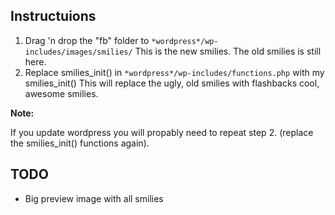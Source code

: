 Instructuions
--------------

 1. Drag 'n drop the "fb" folder to `*wordpress*/wp-includes/images/smilies/`
    This is the new smilies. The old smilies is still here.
 2. Replace smilies_init() in `*wordpress*/wp-includes/functions.php` with my smilies_init()
    This will replace the ugly, old smilies with flashbacks cool, awesome smilies.
 
**Note:**

If you update wordpress you will propably need to repeat step 2. (replace the smilies_init() functions again).


## TODO ##

 - Big preview image with all smilies